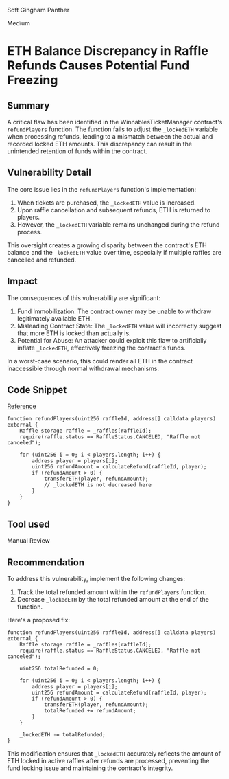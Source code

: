 Soft Gingham Panther

Medium

# ETH Balance Discrepancy in Raffle Refunds Causes Potential Fund Freezing

## Summary
A critical flaw has been identified in the WinnablesTicketManager contract's `refundPlayers` function. The function fails to adjust the `_lockedETH` variable when processing refunds, leading to a mismatch between the actual and recorded locked ETH amounts. This discrepancy can result in the unintended retention of funds within the contract.

## Vulnerability Detail
The core issue lies in the `refundPlayers` function's implementation:

1. When tickets are purchased, the `_lockedETH` value is increased.
2. Upon raffle cancellation and subsequent refunds, ETH is returned to players.
3. However, the `_lockedETH` variable remains unchanged during the refund process.

This oversight creates a growing disparity between the contract's ETH balance and the `_lockedETH` value over time, especially if multiple raffles are cancelled and refunded.

## Impact
The consequences of this vulnerability are significant:

1. Fund Immobilization: The contract owner may be unable to withdraw legitimately available ETH.
2. Misleading Contract State: The `_lockedETH` value will incorrectly suggest that more ETH is locked than actually is.
3. Potential for Abuse: An attacker could exploit this flaw to artificially inflate `_lockedETH`, effectively freezing the contract's funds.

In a worst-case scenario, this could render all ETH in the contract inaccessible through normal withdrawal mechanisms.

## Code Snippet
[Reference](https://github.com/sherlock-audit/2024-08-winnables-raffles/blob/81b28633d0f450e33a8b32976e17122418f5d47e/public-contracts/contracts/WinnablesTicketManager.sol#L215)
```solidity
function refundPlayers(uint256 raffleId, address[] calldata players) external {
    Raffle storage raffle = _raffles[raffleId];
    require(raffle.status == RaffleStatus.CANCELED, "Raffle not canceled");
    
    for (uint256 i = 0; i < players.length; i++) {
        address player = players[i];
        uint256 refundAmount = calculateRefund(raffleId, player);
        if (refundAmount > 0) {
            transferETH(player, refundAmount);
            // _lockedETH is not decreased here
        }
    }
}
```

## Tool used
Manual Review

## Recommendation
To address this vulnerability, implement the following changes:

1. Track the total refunded amount within the `refundPlayers` function.
2. Decrease `_lockedETH` by the total refunded amount at the end of the function.

Here's a proposed fix:

```solidity
function refundPlayers(uint256 raffleId, address[] calldata players) external {
    Raffle storage raffle = _raffles[raffleId];
    require(raffle.status == RaffleStatus.CANCELED, "Raffle not canceled");
    
    uint256 totalRefunded = 0;
    
    for (uint256 i = 0; i < players.length; i++) {
        address player = players[i];
        uint256 refundAmount = calculateRefund(raffleId, player);
        if (refundAmount > 0) {
            transferETH(player, refundAmount);
            totalRefunded += refundAmount;
        }
    }
    
    _lockedETH -= totalRefunded;
}
```

This modification ensures that `_lockedETH` accurately reflects the amount of ETH locked in active raffles after refunds are processed, preventing the fund locking issue and maintaining the contract's integrity.
